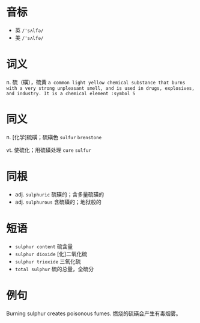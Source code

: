 # 音标

- 英 `/'sʌlfə/`
- 美 `/'sʌlfə/`

# 词义

n. 硫（磺），硫黄
`a common light yellow chemical substance that burns with a very strong unpleasant smell, and is used in drugs, explosives, and industry. It is a chemical element :symbol S`

# 同义

n. [化学]硫磺；硫磺色
`sulfur` `brenstone`

vt. 使硫化；用硫磺处理
`cure` `sulfur`

# 同根

- adj. `sulphuric` 硫磺的；含多量硫磺的
- adj. `sulphurous` 含硫磺的；地狱般的

# 短语

- `sulphur content` 硫含量
- `sulphur dioxide` [化]二氧化硫
- `sulphur trioxide` 三氧化硫
- `total sulphur` 硫的总量，全硫分

# 例句

Burning sulphur creates poisonous fumes.
燃烧的硫磺会产生有毒烟雾。


